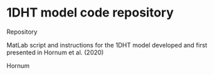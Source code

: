 # 1DHT model code repository
Repository

MatLab script and instructions for the 1DHT model developed and first presented in Hornum et al. (2020)

Hornum
